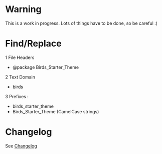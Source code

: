 Warning
===================
This is a work in progress.
Lots of things have to be done, so be careful :)

Find/Replace
===================
1 File Headers
- @package  Birds_Starter_Theme  

2 Text Domain
- birds

3 Prefixes :  
- birds_starter_theme
- Birds_Starter_Theme (CamelCase strings)

Changelog
===================
See <a href="changelog.md">Changelog</a>